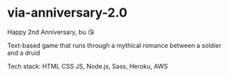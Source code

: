 # via-anniversary-2.0
Happy 2nd Anniversary, bu 😘

Text-based game that runs through a mythical romance between a soldier and a druid

Tech stack: HTML CSS JS, Node.js, Sass, Heroku, AWS
